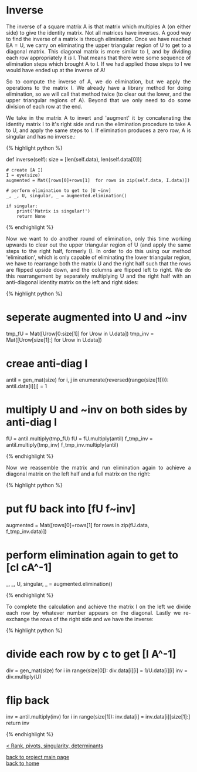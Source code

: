 # Inverse
<div style="text-align: justify">
<p>The inverse of a square matrix A is that matrix which multiples A (on either
side) to give the identity matrix. Not all matrices have inverses. A good way
to find the inverse of a matrix is through elimination. Once we have reached EA
= U, we carry on eliminating the upper triangular region of U to get to a
diagonal matrix. This diagonal matrix is more similar to I, and by dividing
each row appropriately it <i>is</i> I. That means that there were some sequence
of elimination steps which brought A to I. If we had applied those steps to I
we would have ended up at the inverse of A!</p>

<p>So to compute the inverse of A, we do elimination, but we apply the
operations to the matrix I. We already have a library method for doing
elimination, so we will call that method twice (to clear out the lower, and the
upper triangular regions of A). Beyond that we only need to do some division of
each row at the end.</p>

<p>We take in the matrix A to invert and 'augment' it by concatenating the
identity matrix I to it's right side and run the elimination procedure to take A
to U, and apply the same steps to I. If elimination produces a zero row, A is
singular and has no inverse.:</p>
</div>

{% highlight python %}

def inverse(self):
     size = [len(self.data), len(self.data[0])]

    # create [A I]
    I = eye(size)
    augmented = Mat([rows[0]+rows[1]  for rows in zip(self.data, I.data)])

    # perform elimination to get to [U ~inv]
    _, _, U, singular, _ = augmented.elimination()

    if singular:
        print('Matrix is singular!')
        return None

{% endhighlight %}

<div style="text-align: justify">
<p>Now we want to do another round of elimination, only this time working
upwards to clear out the upper triangular region of U (and apply the same steps
to the right half, formerly I). In order to do this using our method
'elimination', which is only capable of eliminating the lower triangular
region, we have to rearrange both the matrix U and the right half such that the
rows are flipped upside down, and the columns are flipped left to right. We do
this rearrangement by separately multiplying U and the right half with an
anti-diagonal identity matrix on the left and right sides:</p>
</div>

{% highlight python %}

# seperate augmented into U and ~inv
tmp_fU = Mat([Urow[0:size[1]] for Urow in U.data])
tmp_inv = Mat([Urow[size[1]:] for Urow in U.data])

# creae anti-diag I
antiI = gen_mat(size)
for i, j in enumerate(reversed(range(size[1]))):
    antiI.data[i][j] = 1

# multiply U and ~inv on both sides by anti-diag I
fU = antiI.multiply(tmp_fU)
fU = fU.multiply(antiI)
f_tmp_inv = antiI.multiply(tmp_inv)
f_tmp_inv.multiply(antiI)

{% endhighlight %}

<div style="text-align: justify">
<p>Now we reassemble the matrix and run elimination again to achieve a diagonal
matrix on the left half and a full matrix on the right:</p>
</div>

{% highlight python %}

# put fU back into [fU  f~inv]
augmented = Mat([rows[0]+rows[1] for rows in zip(fU.data, f_tmp_inv.data)])

# perform elimination again to get to [cI cA^-1]
_, _, U, singular, _ = augmented.elimination()

{% endhighlight %}

<div style="text-align: justify">
<p>To complete the calculation and achieve the matrix I on the left we divide
each row by whatever number appears on the diagonal. Lastly we re-exchange the
rows of the right side and we have the inverse:</p>
</div>

{% highlight python %}

# divide each row by c to get [I A^-1]
div = gen_mat(size)
for i in range(size[0]):
    div.data[i][i] = 1/U.data[i][i]
inv = div.multiply(U)

# flip back
inv = antiI.multiply(inv)
for i in range(size[1]):
    inv.data[i] = inv.data[i][size[1]:]
return inv

{% endhighlight %}

[< Rank, pivots, singularity, determinants](./rank_piv_sing_det.md)

[back to project main page](./numpy_from_scratch.md)\
[back to home](../README.md)
